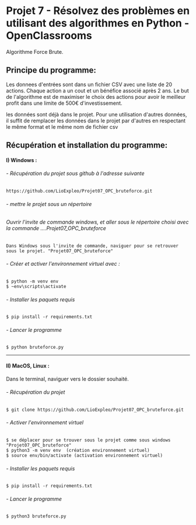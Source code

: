 # Projet 7 - Résolvez des problèmes en utilisant des algorithmes en Python - OpenClassrooms
 Algorithme Force Brute.

## Principe du programme:
Les donnees d'entrées sont dans un fichier CSV avec une liste de 20 actions.
Chaque action a un cout et un bénéfice associé après 2 ans.
Le but de l'algorithme est de maximiser le choix des actions pour avoir le meilleur profit dans une limite de 500€ 
d'investissement.

les données sont déjà dans le projet. Pour une utilisation d'autres données, il suffit de remplacer les données dans
le projet par d'autres en respectant le même format et le même nom de fichier csv

## Récupération et installation du programme: 

#### I) Windows :

###### - Récupération du projet sous github à l'adresse suivante

    https://github.com/LioExpleo/Projet07_OPC_bruteforce.git

###### - mettre le projet sous un répertoire

###### Ouvrir l'invite de commande windows, et aller sous le répertoire choisi avec la commande .\...Projet07_OPC_bruteforce
    Dans Windows sous l'invite de commande, naviguer pour se retrouver sous le projet. "Projet07_OPC_bruteforce" 

###### - Créer et activer l'environnement virtuel avec :
    $ python -m venv env 
    $ ~env\scripts\activate
    
###### - Installer les paquets requis
    $ pip install -r requirements.txt

###### - Lancer le programme
    $ python bruteforce.py


-----
#### II) MacOS, Linux :
Dans le terminal, naviguer vers le dossier souhaité.

###### - Récupération du projet

    $ git clone https://github.com/LioExpleo/Projet07_OPC_bruteforce.git

###### - Activer l'environnement virtuel

    $ se déplacer pour se trouver sous le projet comme sous windows "Projet07_OPC_bruteforce"
    $ python3 -m venv env  (création environnement virtuel)
    $ source env/bin/activate (activation environnement virtuel)
    
###### - Installer les paquets requis
    $ pip install -r requirements.txt

###### - Lancer le programme
    $ python3 bruteforce.py



